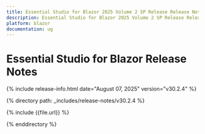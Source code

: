 ```yaml
---
title: Essential Studio for Blazor 2025 Volume 2 SP Release Release Notes  
description: Essential Studio for Blazor 2025 Volume 2 SP Release Release Notes  
platform: blazor
documentation: ug
---
```


# Essential Studio for Blazor  Release Notes  

{% include release-info.html date="August 07, 2025"  version="v30.2.4" %} 

{% directory path: _includes/release-notes/v30.2.4 %}

{% include {{file.url}} %}

{% enddirectory %}